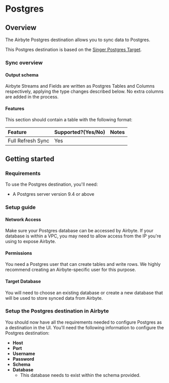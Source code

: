 # Postgres

## Overview

The Airbyte Postgres destination allows you to sync data to Postgres.

This Postgres destination is based on the [Singer Postgres Target](https://github.com/datamill-co/target-postgres).

### Sync overview

#### Output schema

Airbyte Streams and Fields are written as Postgres Tables and Columns respectively, applying the type changes described below. No extra columns are added in the process.

#### Features

This section should contain a table with the following format:

| Feature | Supported?\(Yes/No\) | Notes |
| :--- | :--- | :--- |
| Full Refresh Sync | Yes |  |

## Getting started

### Requirements

To use the Postgres destination, you'll need:

* A Postgres server version 9.4 or above

### Setup guide

#### Network Access

Make sure your Postgres database can be accessed by Airbyte. If your database is within a VPC, you may need to allow access from the IP you're using to expose Airbyte.

#### **Permissions**

You need a Postgres user that can create tables and write rows. We highly recommend creating an Airbyte-specific user for this purpose.

#### Target Database

You will need to choose an existing database or create a new database that will be used to store synced data from Airbyte.

### Setup the Postgres destination in Airbyte

You should now have all the requirements needed to configure Postgres as a destination in the UI. You'll need the following information to configure the Postgres destination:

* **Host**
* **Port**
* **Username**
* **Password**
* **Schema**
* **Database**
  * This database needs to exist within the schema provided.

